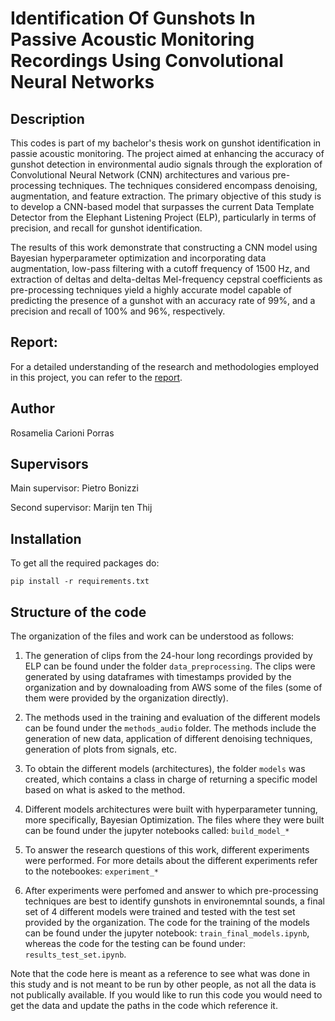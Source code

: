 # Identification Of Gunshots In Passive Acoustic Monitoring Recordings Using Convolutional Neural Networks

## Description
This codes is part of my bachelor's thesis work on gunshot identification in passie acoustic monitoring. The project aimed at enhancing the accuracy of gunshot detection in environmental audio signals through the exploration of Convolutional Neural Network (CNN) architectures and various pre-processing techniques. The techniques considered encompass denoising, augmentation, and feature extraction. The primary objective of this study is to develop a CNN-based model that surpasses the current Data Template Detector from the Elephant Listening Project (ELP), particularly in terms of precision, and recall for gunshot identification. 

The results of this work demonstrate that constructing a CNN model using Bayesian hyperparameter optimization and incorporating data augmentation, low-pass filtering with a cutoff frequency of 1500 Hz, and extraction of deltas and delta-deltas Mel-frequency cepstral coefficients as pre-processing techniques yield a highly accurate model capable of predicting the presence of a gunshot with an accuracy rate of 99\%, and a precision and recall of 100\% and 96\%, respectively.

## Report:
For a detailed understanding of the research and methodologies employed in this project, you can refer to the [report](https://drive.google.com/file/d/1ZuRUnGzWbor3GLN9bOO2Nc_efPYf-5-W/view?usp=share_link).

## Author
Rosamelia Carioni Porras

## Supervisors 
Main supervisor: Pietro Bonizzi

Second supervisor: Marijn ten Thij

## Installation

To get all the required packages do:
```
pip install -r requirements.txt
```

## Structure of the code

The organization of the files and work can be understood as follows:
1. The generation of clips from the 24-hour long recordings provided by ELP can be found under the folder `data_preprocessing`. The clips were generated by using dataframes with timestamps provided by the organization and by downaloading from AWS some of the files (some of them were provided by the organization directly). 

2. The methods used in the training and evaluation of the different models can be found under the `methods_audio` folder. The methods include the generation of new data, application of different denoising techniques, generation of plots from signals, etc.

3.  To obtain the different models (architectures), the folder `models` was created, which contains a class in charge of returning a specific model based on what is asked to the method. 

4. Different models architectures were built with hyperparameter tunning, more specifically, Bayesian Optimization. The files where they were built can be found under the jupyter notebooks called: `build_model_*`

5. To answer the research questions of this work, different experiments were performed. For more details about the different experiments refer to the notebookes: `experiment_*`

6. After experiments were perfomed and answer to which pre-processing techniques are best to identify gunshots in environemntal sounds, a final set of 4 different models were trained and tested with the test set provided by the organization. The code for the training of the models can be found under the jupyter notebook: `train_final_models.ipynb`, whereas the code for the testing can be found under: `results_test_set.ipynb`. 

Note that the code here is meant as a reference to see what was done in this study and is not meant to be run by other people, as not all the data is not publically available. If you would like to run this code you would need to get the data and update the paths in the code which reference it. 
